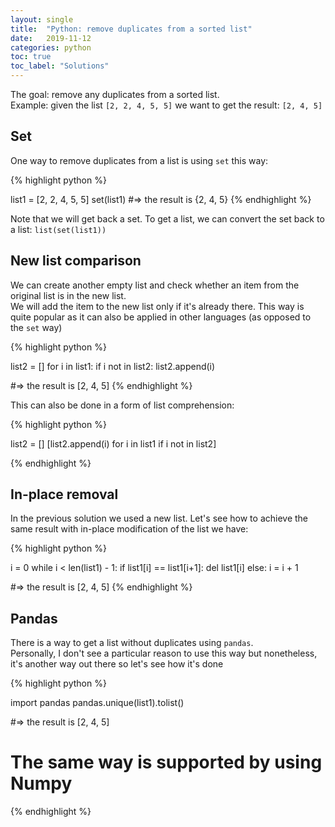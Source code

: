 ```yaml
---
layout: single
title:  "Python: remove duplicates from a sorted list"
date:   2019-11-12 
categories: python
toc: true
toc_label: "Solutions"
---
```


The goal: remove any duplicates from a sorted list.<br>
Example: given the list `[2, 2, 4, 5, 5]` we want to get the result: `[2, 4, 5]`

## Set

One way to remove duplicates from a list is using `set` this way:

{% highlight python %}

list1 = [2, 2, 4, 5, 5]
set(list1)
#=> the result is {2, 4, 5}
{% endhighlight %}

Note that we will get back a set. To get a list, we can convert the set back to a list: `list(set(list1))`

## New list comparison

We can create another empty list and check whether an item from the original list is in the new list.<br> We will add the item to the new list only if it's already there.
This way is quite popular as it can also be applied in other languages (as opposed to the `set` way)

{% highlight python %}

list2 = []
for i in list1:
    if i not in list2:
        list2.append(i)

#=> the result is [2, 4, 5]
{% endhighlight %}

This can also be done in a form of list comprehension:

{% highlight python %}

list2 = []
[list2.append(i) for i in list1 if i not in list2]

{% endhighlight %}

## In-place removal

In the previous solution we used a new list. Let's see how to achieve the same result with in-place modification of the list we have:

{% highlight python %}

i = 0
while i < len(list1) - 1:
    if list1[i] == list1[i+1]:
        del list1[i]
    else:
        i = i + 1

#=> the result is [2, 4, 5]
{% endhighlight %}

## Pandas

There is a way to get a list without duplicates using `pandas`.<br>
Personally, I don't see a particular reason to use this way but nonetheless, it's another way out there so let's see how it's done

{% highlight python %}

import pandas
pandas.unique(list1).tolist()

#=> the result is [2, 4, 5]
# The same way is supported by using Numpy
{% endhighlight %}
